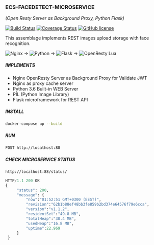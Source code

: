 ### ECS-FACEDETECT-MICROSERVICE
_(Open Resty Server as Background Proxy, Python Flask)_

[![Build Status](https://travis-ci.org/stanislav-web/ecs-facedetect-microservice.svg?branch=master)](https://travis-ci.org/stanislav-web/ecs-facedetect-microservice/builds/286316998) [![Coverage Status](https://coveralls.io/repos/github/stanislav-web/ecs-facedetect-microservice/badge.svg?branch=master)](https://coveralls.io/github/stanislav-web/ecs-facedetect-microservice?branch=master) [![GitHub license](https://img.shields.io/badge/license-AGPL-blue.svg)](https://raw.githubusercontent.com/stanislav-web/ecs-facedetect-microservice/master/LICENSE)


This assemblage implements REST images upload storage with face recognition.

![Nginx](https://images.sftcdn.net/images/t_optimized,f_auto/p/6dd52663-2bbf-48e0-a7cc-cdb043b326ef/1544311950/nginx-logo.png) &rightarrow; ![Python](http://crowdtest.org/img/test-icons/python.png) &rightarrow; ![Flask](http://python-cloud.com/img/128px/flask.png) &rightarrow; ![OpenResty Lua](https://keplerproject.github.io/wsapi/wsapi.png)
##### IMPLEMENTS
 - Nginx OpenResty Server as Background Proxy for Validate JWT 
 - Nginx as proxy cache server
 - Python 3.6 Built-in WEB Server
 - PIL (Python Image Library)
 - Flask microframework for REST API
 
##### INSTALL

```bash
docker-compose up --build
```

##### RUN
```bash
POST http://localhost:88
```

##### CHECK MICROSERVICE STATUS
`http://localhost:88/status/`

```python
HTTP/1.1 200 OK
{
     "status": 200,
     "message": {
         "now":"01:52:51 GMT+0300 (EEST)",
         "revision":"62b1b88ef48bb3fe859b2bd374e64576f79e6cca",
         "version":"v1.1.2",
         "residentSet":"49.8 MB",
         "totalHeap":"30.4 MB",
         "usedHeap":"16.8 MB",
         "uptime":22.969
     }
 }
```